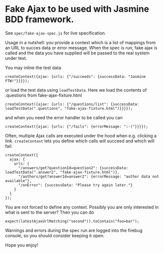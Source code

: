 Fake Ajax to be used with Jasmine BDD framework.
================================================

See `spec/fake-ajax-spec.js` for live specification.

Usage in a nutshell: you provide a context which is a list of mappings from an URL to succes data or error message. When the spec is run, fake ajax is called and the data you have supplied will be passed to the real system under test.

You may inline the test data

    createContext({ajax: {urls: {"/succeeds": {successData: "Jasmine FTW!"}}}});

or load the test data using `loadTestData`. Here we load the contents of .questions from fake-ajax-fixture.html

    createContext({ajax: {urls: {"/questions/list": {successData: loadTestData(".questions", "fake-ajax-fixture.html")}}}});

and when you need the error handler to be called you can

    createContext({ajax: {urls: {"/fails": {errorMessage: ":-("}}}});

Often, multiple Ajax calls are executed under the hood when e.g. clicking a link. `createContext` lets you define which calls will succeed and which will fail:

    createContext({
      ajax: {
        urls: {
          "/answers/get?questionId=question2": {successData: loadTestData(".answer2", "fake-ajax-fixture.html")},
          "/authors/get?answerId=answer2": {errorMessage: "author data not available"},
          "/onError": {successData: "Please try again later."}
        }
      }
    });

You are not forced to define any context. Possibly you are only interested in what is sent to the server? Then you can do

    expect(latestAjaxUrlMatching("second")).toContain("foo=bar");

Warnings and errors during the spec run are logged into the firebug console, so you should consider keeping it open.

Hope you enjoy!
